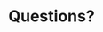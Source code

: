 <!-- .slide: data-state="section-break" data-menu-title="Q & A" id="Q-and-A" data-background-image="images/susecon_background_full.svg" data-background-size="auto 100%" -->
# Questions?


<!-- .slide: data-menu-title="License" data-background-image="images/by-sa.svg" data-background-size="contain" -->
